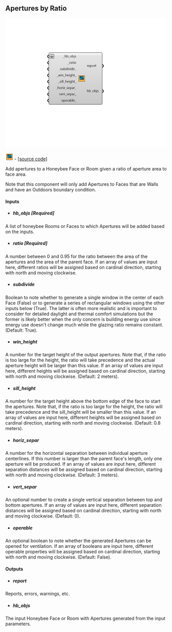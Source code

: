 ## Apertures by Ratio

![](../../images/components/Apertures_by_Ratio.png)

![](../../images/icons/Apertures_by_Ratio.png) - [[source code]](https://github.com/ladybug-tools/honeybee-grasshopper-core/blob/master/honeybee_grasshopper_core/src//HB%20Apertures%20by%20Ratio.py)


Add apertures to a Honeybee Face or Room given a ratio of aperture area to face area. 

Note that this component will only add Apertures to Faces that are Walls and have an Outdoors boundary condition. 



#### Inputs
* ##### hb_objs [Required]
A list of honeybee Rooms or Faces to which Apertures will be added based on the inputs. 
* ##### ratio [Required]
A number between 0 and 0.95 for the ratio between the area of the apertures and the area of the parent face. If an array of values are input here, different ratios will be assigned based on cardinal direction, starting with north and moving clockwise. 
* ##### subdivide 
Boolean to note whether to generate a single window in the center of each Face (False) or to generate a series of rectangular windows using the other inputs below (True). The latter is often more realistic and is important to consider for detailed daylight and thermal comfort simulations but the former is likely better when the only concern is building energy use since energy use doesn't change much while the glazing ratio remains constant. (Default: True). 
* ##### win_height 
A number for the target height of the output apertures. Note that, if the ratio is too large for the height, the ratio will take precedence and the actual aperture height will be larger than this value. If an array of values are input here, different heights will be assigned based on cardinal direction, starting with north and moving clockwise. (Default: 2 meters). 
* ##### sill_height 
A number for the target height above the bottom edge of the face to start the apertures. Note that, if the ratio is too large for the height, the ratio will take precedence and the sill_height will be smaller than this value. If an array of values are input here, different heights will be assigned based on cardinal direction, starting with north and moving clockwise. (Default: 0.8 meters). 
* ##### horiz_separ 
A number for the horizontal separation between individual aperture centerlines.  If this number is larger than the parent face's length, only one aperture will be produced. If an array of values are input here, different separation distances will be assigned based on cardinal direction, starting with north and moving clockwise. (Default: 3 meters). 
* ##### vert_separ 
An optional number to create a single vertical separation between top and bottom apertures. If an array of values are input here, different separation distances will be assigned based on cardinal direction, starting with north and moving clockwise. (Default: 0). 
* ##### operable 
An optional boolean to note whether the generated Apertures can be opened for ventilation. If an array of booleans are input here, different operable properties will be assigned based on cardinal direction, starting with north and moving clockwise. (Default: False). 

#### Outputs
* ##### report
Reports, errors, warnings, etc. 
* ##### hb_objs
The input Honeybee Face or Room with Apertures generated from the input parameters. 